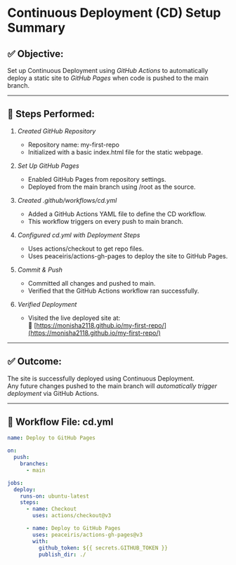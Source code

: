 # Continuous Deployment (CD) Setup Summary

## ✅ Objective:
Set up Continuous Deployment using *GitHub Actions* to automatically deploy a static site to *GitHub Pages* when code is pushed to the main branch.

---

## 🔧 Steps Performed:

1. *Created GitHub Repository*
   - Repository name: my-first-repo
   - Initialized with a basic index.html file for the static webpage.

2. *Set Up GitHub Pages*
   - Enabled GitHub Pages from repository settings.
   - Deployed from the main branch using /root as the source.

3. *Created .github/workflows/cd.yml*
   - Added a GitHub Actions YAML file to define the CD workflow.
   - This workflow triggers on every push to main branch.

4. *Configured cd.yml with Deployment Steps*
   - Uses actions/checkout to get repo files.
   -  Uses peaceiris/actions-gh-pages to deploy the site to GitHub Pages.

5. *Commit & Push*
   - Committed all changes and pushed to main.
   - Verified that the GitHub Actions workflow ran successfully.

6. *Verified Deployment*
   - Visited the live deployed site at:  
     🔗 [https://monisha2118.github.io/my-first-repo/](https://monisha2118.github.io/my-first-repo/)

---

## ✅ Outcome:
The site is successfully deployed using Continuous Deployment.  
Any future changes pushed to the main branch will *automatically trigger deployment* via GitHub Actions.

---

## 📂 Workflow File: cd.yml

```yaml
name: Deploy to GitHub Pages

on:
  push:
    branches:
      - main

jobs:
  deploy:
    runs-on: ubuntu-latest
    steps:
      - name: Checkout
        uses: actions/checkout@v3

      - name: Deploy to GitHub Pages
        uses: peaceiris/actions-gh-pages@v3
        with:
          github_token: ${{ secrets.GITHUB_TOKEN }}
          publish_dir: ./
